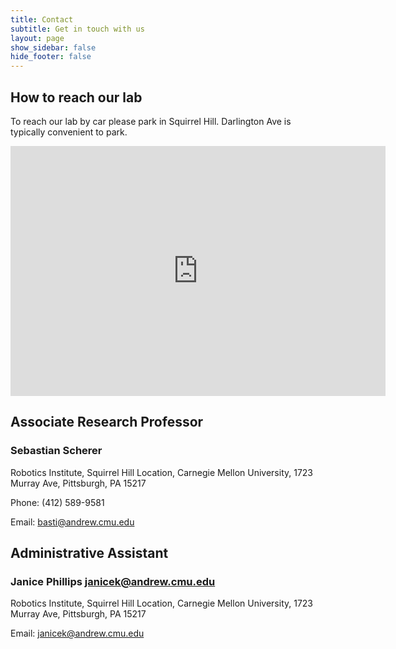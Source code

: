 ```yaml
---
title: Contact
subtitle: Get in touch with us
layout: page
show_sidebar: false
hide_footer: false
---
```


## How to reach our lab

To reach our lab by car please park in Squirrel Hill. Darlington Ave is typically convenient to park.



<div class="mapouter"><div class="gmap_canvas"><iframe width="600" height="400" id="gmap_canvas" src="https://www.google.com/maps/embed?pb=!1m18!1m12!1m3!1d759.1786196172055!2d-79.92326927075666!3d40.43732081944647!2m3!1f0!2f0!3f0!3m2!1i1024!2i768!4f13.1!3m3!1m2!1s0x8834f1ff639ed809%3A0x6b5e87e18298820e!2s1723%20Murray%20Ave%2C%20Pittsburgh%2C%20PA%2015217!5e0!3m2!1sen!2sus!4v1668201890396!5m2!1sen!2sus" frameborder="0" scrolling="no" marginheight="0" marginwidth="0"></iframe><a href="https://www.embedgooglemap.net">embedgooglemap.net</a></div><style>.mapouter{position:relative;text-align:right;height:400px;width:600px;}.gmap_canvas {overflow:hidden;background:none!important;height:400px;width:600px;}</style></div>

## Associate Research Professor

### Sebastian Scherer
Robotics Institute, Squirrel Hill Location, Carnegie Mellon University, 1723 Murray Ave, Pittsburgh, PA 15217

Phone: (412) 589-9581

Email: [basti@andrew.cmu.edu](mailto:basti@andrew.cmu.edu)

## Administrative Assistant

### Janice Phillips <janicek@andrew.cmu.edu>
Robotics Institute, Squirrel Hill Location, Carnegie Mellon University, 1723 Murray Ave, Pittsburgh, PA 15217

Email: [janicek@andrew.cmu.edu](mailto:janicek@andrew.cmu.edu)
